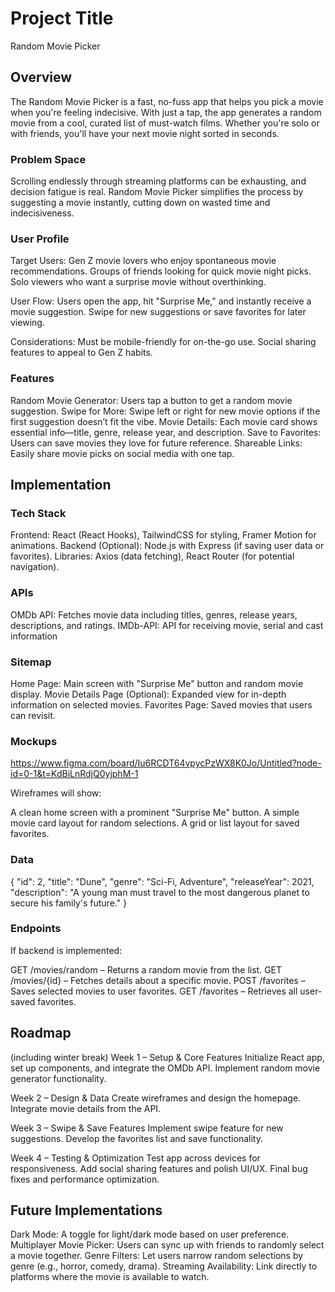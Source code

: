 # Project Title
Random Movie Picker

## Overview

The Random Movie Picker is a fast, no-fuss app that helps you pick a movie when you're feeling indecisive. With just a tap, the app generates a random movie from a cool, curated list of must-watch films. Whether you're solo or with friends, you'll have your next movie night sorted in seconds.

### Problem Space

Scrolling endlessly through streaming platforms can be exhausting, and decision fatigue is real. Random Movie Picker simplifies the process by suggesting a movie instantly, cutting down on wasted time and indecisiveness.

### User Profile

Target Users:
Gen Z movie lovers who enjoy spontaneous movie recommendations.
Groups of friends looking for quick movie night picks.
Solo viewers who want a surprise movie without overthinking.

User Flow:
Users open the app, hit "Surprise Me," and instantly receive a movie suggestion.
Swipe for new suggestions or save favorites for later viewing.

Considerations:
Must be mobile-friendly for on-the-go use.
Social sharing features to appeal to Gen Z habits.

### Features

Random Movie Generator: Users tap a button to get a random movie suggestion.
Swipe for More: Swipe left or right for new movie options if the first suggestion doesn’t fit the vibe.
Movie Details: Each movie card shows essential info—title, genre, release year, and description.
Save to Favorites: Users can save movies they love for future reference.
Shareable Links: Easily share movie picks on social media with one tap.

## Implementation

### Tech Stack

Frontend: React (React Hooks), TailwindCSS for styling, Framer Motion for animations.
Backend (Optional): Node.js with Express (if saving user data or favorites).
Libraries: Axios (data fetching), React Router (for potential navigation).

### APIs

OMDb API: Fetches movie data including titles, genres, release years, descriptions, and ratings.
IMDb-API:	API for receiving movie, serial and cast information

### Sitemap

Home Page: Main screen with "Surprise Me" button and random movie display.
Movie Details Page (Optional): Expanded view for in-depth information on selected movies.
Favorites Page: Saved movies that users can revisit.

### Mockups

https://www.figma.com/board/Iu6RCDT64vpycPzWX8K0Jo/Untitled?node-id=0-1&t=KdBiLnRdjQ0yjphM-1

Wireframes will show:

A clean home screen with a prominent "Surprise Me" button.
A simple movie card layout for random selections.
A grid or list layout for saved favorites.

### Data

  {
    "id": 2,
    "title": "Dune",
    "genre": "Sci-Fi, Adventure",
    "releaseYear": 2021,
    "description": "A young man must travel to the most dangerous planet to secure his family's future."
  }

### Endpoints

If backend is implemented:

GET /movies/random – Returns a random movie from the list.
GET /movies/{id} – Fetches details about a specific movie.
POST /favorites – Saves selected movies to user favorites.
GET /favorites – Retrieves all user-saved favorites.

## Roadmap
(including winter break)
Week 1 – Setup & Core Features
Initialize React app, set up components, and integrate the OMDb API.
Implement random movie generator functionality.

Week 2 – Design & Data
Create wireframes and design the homepage.
Integrate movie details from the API.

Week 3 – Swipe & Save Features
Implement swipe feature for new suggestions.
Develop the favorites list and save functionality.

Week 4 – Testing & Optimization
Test app across devices for responsiveness.
Add social sharing features and polish UI/UX.
Final bug fixes and performance optimization.


## Future Implementations

Dark Mode: A toggle for light/dark mode based on user preference.
Multiplayer Movie Picker: Users can sync up with friends to randomly select a movie together.
Genre Filters: Let users narrow random selections by genre (e.g., horror, comedy, drama).
Streaming Availability: Link directly to platforms where the movie is available to watch.

